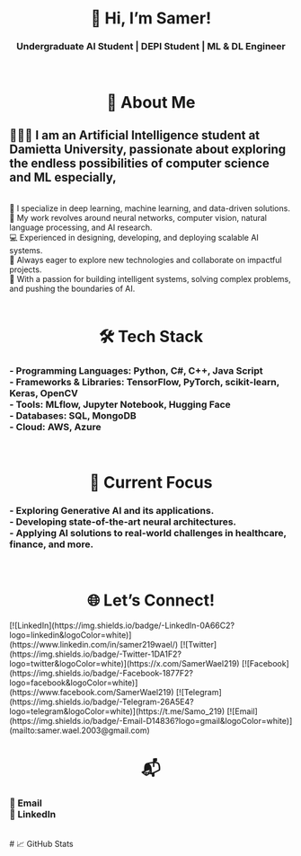 <div align="center">
  <h1>👋 Hi, I’m Samer!</h1>
<h3> Undergraduate AI Student | DEPI Student | ML & DL Engineer</h3>
</div>
<br>
<div align="center">
  <h1> 🌟 About Me   </h1>
</div>

<h3>
<h2>👨🏼‍💻 I am an Artificial Intelligence student at Damietta University, passionate about exploring the endless possibilities of computer science and ML especially,</h2><br>
🧠 I specialize in deep learning, machine learning, and data-driven solutions.<br>
🔬 My work revolves around neural networks, computer vision, natural language processing, and AI research.<br>
💻 Experienced in designing, developing, and deploying scalable AI systems.<br>
🚀 Always eager to explore new technologies and collaborate on impactful projects.<br>
🤖 With a passion for building intelligent systems, solving complex problems, and pushing the boundaries of AI. <br> 
</h3>
<br>
<div align="center">
  <h1> 🛠️ Tech Stack   </h1>
</div>
<h3>
<b>- Programming Languages:</b> Python, C#, C++, Java Script<br>
<b>- Frameworks & Libraries:</b> TensorFlow, PyTorch, scikit-learn, Keras, OpenCV<br>
<b>- Tools:</b> MLflow, Jupyter Notebook, Hugging Face<br>
<b>- Databases:</b> SQL, MongoDB<br>
<b>- Cloud:</b> AWS, Azure<br>
</h3>
<br>
<div align="center">
  <h1> 🔭 Current Focus </h1>
</div>
<h3>
- Exploring Generative AI and its applications.<br>
- Developing state-of-the-art neural architectures.<br>
- Applying AI solutions to real-world challenges in healthcare, finance, and more.<br>
</h3>
<br>
<div align="center">
  <h1> 🌐 Let’s Connect! </h1>
</div>
[![LinkedIn](https://img.shields.io/badge/-LinkedIn-0A66C2?logo=linkedin&logoColor=white)](https://www.linkedin.com/in/samer219wael/)  
[![Twitter](https://img.shields.io/badge/-Twitter-1DA1F2?logo=twitter&logoColor=white)](https://x.com/SamerWael219)  
[![Facebook](https://img.shields.io/badge/-Facebook-1877F2?logo=facebook&logoColor=white)](https://www.facebook.com/SamerWael219)  
[![Telegram](https://img.shields.io/badge/-Telegram-26A5E4?logo=telegram&logoColor=white)](https://t.me/Samo_219)  
[![Email](https://img.shields.io/badge/-Email-D14836?logo=gmail&logoColor=white)](mailto:samer.wael.2003@gmail.com)
<div align="center">
  <h1> 📬  </h1>
</div>
<h3>
📩 Email<br>
💼 LinkedIn<br>
</h3>
<br>
# 📈 GitHub Stats


